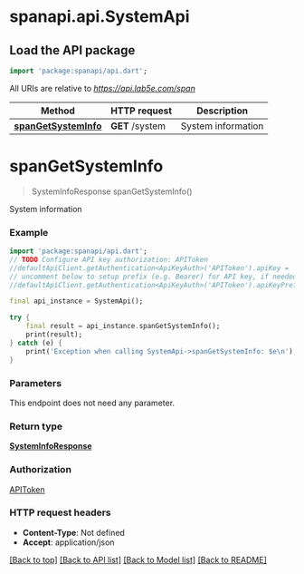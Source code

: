# spanapi.api.SystemApi

## Load the API package
```dart
import 'package:spanapi/api.dart';
```

All URIs are relative to *https://api.lab5e.com/span*

Method | HTTP request | Description
------------- | ------------- | -------------
[**spanGetSystemInfo**](SystemApi.md#spangetsysteminfo) | **GET** /system | System information


# **spanGetSystemInfo**
> SystemInfoResponse spanGetSystemInfo()

System information

### Example 
```dart
import 'package:spanapi/api.dart';
// TODO Configure API key authorization: APIToken
//defaultApiClient.getAuthentication<ApiKeyAuth>('APIToken').apiKey = 'YOUR_API_KEY';
// uncomment below to setup prefix (e.g. Bearer) for API key, if needed
//defaultApiClient.getAuthentication<ApiKeyAuth>('APIToken').apiKeyPrefix = 'Bearer';

final api_instance = SystemApi();

try { 
    final result = api_instance.spanGetSystemInfo();
    print(result);
} catch (e) {
    print('Exception when calling SystemApi->spanGetSystemInfo: $e\n');
}
```

### Parameters
This endpoint does not need any parameter.

### Return type

[**SystemInfoResponse**](SystemInfoResponse.md)

### Authorization

[APIToken](../README.md#APIToken)

### HTTP request headers

 - **Content-Type**: Not defined
 - **Accept**: application/json

[[Back to top]](#) [[Back to API list]](../README.md#documentation-for-api-endpoints) [[Back to Model list]](../README.md#documentation-for-models) [[Back to README]](../README.md)

